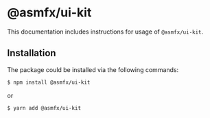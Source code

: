 # @asmfx/ui-kit

This documentation includes instructions for usage of `@asmfx/ui-kit`.

## Installation

The package could be installed via the following commands: 

```bash
$ npm install @asmfx/ui-kit
```

or

```bash
$ yarn add @asmfx/ui-kit
```

